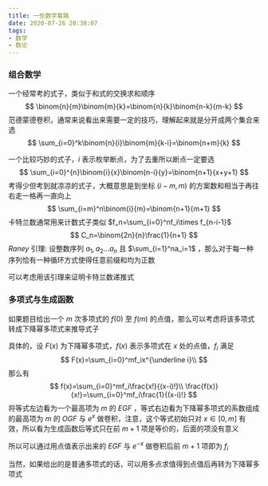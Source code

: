 ```yaml
---
title: 一些数学套路
date: 2020-07-26 20:38:07
tags:
- 数学
- 数论	
---
```


### 组合数学

一个经常考的式子，类似于和式的交换求和顺序
$$
\binom{n}{m}\binom{m}{k}=\binom{n}{k}\binom{n-k}{m-k}
$$
范德蒙德卷积，通常来说看出来需要一定的技巧，理解起来就是分开成两个集合来选
$$
\sum_{i=0}^k\binom{n}{i}\binom{m}{k-i}=\binom{n+m}{k}
$$
<!-- more -->
一个比较巧妙的式子，$i$ 表示枚举断点，为了去重所以断点一定要选
$$
\sum_{i=0}^{n}\binom{i}{x}\binom{n-i}{y}=\binom{n+1}{x+y+1}
$$
考得少但考到就凉凉的式子，大概意思是到坐标 $(i-m,m)$ 的方案数和相当于再往右走一格再一直向上
$$
\sum_{i=m}^n\binom{i}{m}=\binom{n+1}{m+1}
$$
卡特兰数通常用来计数式子类似 $f_n=\sum_{i=0}^nf_i\times f_{n-i-1}$
$$
C_n=\binom{2n}{n}\frac{1}{n+1}
$$
$Raney$ 引理: 设整数序列 $a_1,a_2\dots a_n$ 且 $\sum_{i=1}^na_i=1$ ，那么对于每一种序列恰有一种循环方式使得任意前缀和均为正数

可以考虑用该引理来证明卡特兰数递推式

### 多项式与生成函数

如果题目给出一个 $m$ 次多项式的 $f(0)$ 至 $f(m)$ 的点值，那么可以考虑将该多项式转成下降幂多项式来推导式子

具体的，设 $F(x)$ 为下降幂多项式，$f(x)$ 表示多项式在 $x$ 处的点值，$f_i$ 满足
$$
F(x)=\sum_{i=0}^mf_ix^{\underline i}\\
$$
那么有
$$
f(x)=\sum_{i=0}^mf_i\frac{x!}{(x-i)!}\\
\frac{f(x)}{x!}=\sum_{i=0}^mf_i\frac{1}{(x-i)!}
$$
将等式左边看为一个最高项为 $m$ 的 $EGF$ ，等式右边看为下降幂多项式的系数组成的最高项为 $m$ 的 $OGF$ 与 $e^x$ 做卷积，注意，这个等式初始只对 $x\in[0,m]$ 有效，所以看为生成函数后等式只在前 $m+1$ 项是等价的，后面的项没有意义

所以可以通过用点值表示出来的 $EGF$ 与 $e^{-x}$ 做卷积后前 $m+1$ 项即为 $f_i$

当然，如果给出的是普通多项式的话，可以用多点求值得到点值后再转为下降幂多项式

